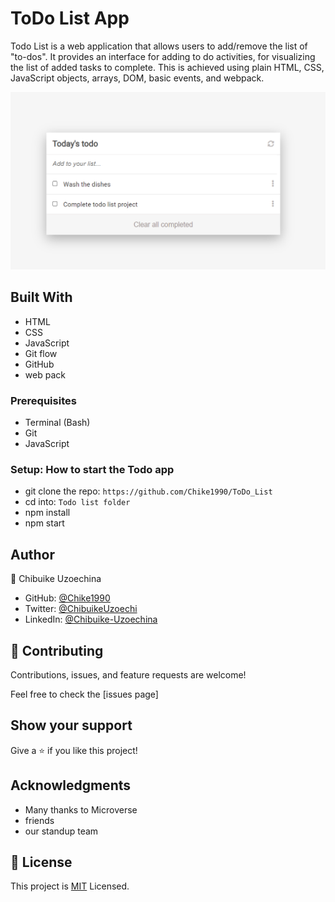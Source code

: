 # ToDo List App

Todo List is a web application that allows users to add/remove the list of "to-dos". It provides an interface for adding to do activities, for visualizing the list of added tasks to complete. This is achieved using plain HTML, CSS, JavaScript objects, arrays, DOM, basic events, and webpack.


![Screenshot](src/project_creenshot.png)

## Built With

- HTML
- CSS
- JavaScript
- Git flow
- GitHub
- web pack

### Prerequisites

- Terminal (Bash)
- Git
- JavaScript
  
### Setup: How to start the Todo app

- git clone the repo: `https://github.com/Chike1990/ToDo_List`
- cd into: `Todo list folder`
- npm install
- npm start
## Author
👤 Chibuike Uzoechina

- GitHub: [@Chike1990](https://github.com/Chike1990)
- Twitter: [@ChibuikeUzoechi](https://twitter.com/ChibuikeUzoechi)
- LinkedIn: [@Chibuike-Uzoechina](https://www.linkedin.com/in/chibuike-uzoechina-630857102)

## 🤝 Contributing

Contributions, issues, and feature requests are welcome!

Feel free to check the [issues page]

## Show your support

Give a ⭐️ if you like this project!

## Acknowledgments

- Many thanks to Microverse
- friends
- our standup team

## 📝 License

This project is [MIT](LICENSE) Licensed.
